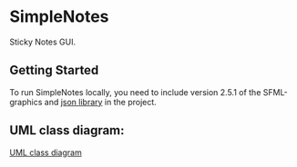 # SimpleNotes
Sticky Notes GUI.
## Getting Started
To run SimpleNotes locally, you need to include version 2.5.1 of the SFML-graphics and [json library](https://github.com/nlohmann/json) in the project.
## UML class diagram:
[UML class diagram](https://user-images.githubusercontent.com/104035907/227761595-ae74d2f8-44e1-46bd-bfa3-a449499e1b79.png)
